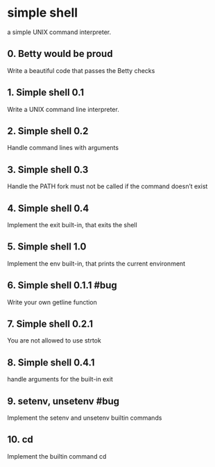 # simple shell
a simple UNIX command interpreter.

## 0. Betty would be proud
Write a beautiful code that passes the Betty checks

## 1. Simple shell 0.1
Write a UNIX command line interpreter.

## 2. Simple shell 0.2
Handle command lines with arguments

## 3. Simple shell 0.3
Handle the PATH
fork must not be called if the command doesn’t exist

## 4. Simple shell 0.4
Implement the exit built-in, that exits the shell

## 5. Simple shell 1.0
Implement the env built-in, that prints the current environment

## 6. Simple shell 0.1.1 #bug
Write your own getline function

## 7. Simple shell 0.2.1
You are not allowed to use strtok

## 8. Simple shell 0.4.1
handle arguments for the built-in exit

## 9. setenv, unsetenv #bug
Implement the setenv and unsetenv builtin commands


## 10. cd
Implement the builtin command cd
